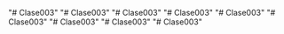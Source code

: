 "# Clase003" 
"# Clase003" 
"# Clase003" 
"# Clase003" 
"# Clase003" 
"# Clase003" 
"# Clase003" 
"# Clase003" 
"# Clase003" 

